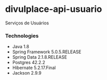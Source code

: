 # divulplace-api-usuario

Serviços de Usuários

### Technologies

* Java 1.8
* Spring Framework 5.0.5.RELEASE
* Spring Data 2.1.8.RELEASE
* Postgres 42.2.2
* Hibernate 5.2.17.Final
* Jackson 2.9.9
